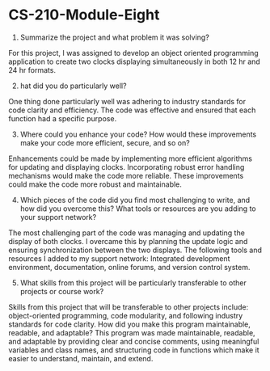 # CS-210-Module-Eight

1. Summarize the project and what problem it was solving?

For this project, I was assigned to develop an object oriented programming application to create two clocks displaying simultaneously in both 12 hr and 24 hr formats. 

2. hat did you do particularly well?

One thing done particularly well was adhering to industry standards for code clarity and efficiency. The code was effective and ensured that each function had a specific purpose.

3. Where could you enhance your code? How would these improvements make your code more efficient, secure, and so on?

Enhancements could be made by implementing more efficient algorithms for updating and displaying clocks. Incorporating robust error handling mechanisms would make the code more reliable. These improvements could make the code more robust and maintainable. 

4. Which pieces of the code did you find most challenging to write, and how did you overcome this? What tools or resources are you adding to your support network?

The most challenging part of the code was managing and updating the display of both clocks. I overcame this by planning the update logic and ensuring synchronization between the two displays. The following tools and resources I added to my support network: Integrated development environment, documentation, online forums, and version control system. 

5. What skills from this project will be particularly transferable to other projects or course work?

Skills from this project that will be transferable to other projects include: object-oriented programming, code modularity, and following industry standards for code clarity. 
How did you make this program maintainable, readable, and adaptable?
This program was made maintainable, readable, and adaptable by providing clear and concise comments, using meaningful variables and class names, and structuring code in functions which make it easier to understand, maintain, and extend. 

